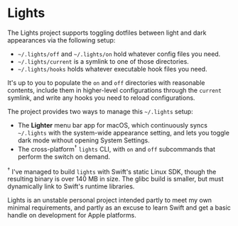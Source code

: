 # Lights

The Lights project supports toggling dotfiles between light and dark
appearances via the following setup:

- `~/.lights/off` and `~/.lights/on` hold whatever config files you need.
- `~/.lights/current` is a symlink to one of those directories.
- `~/.lights/hooks` holds whatever executable hook files you need.

It's up to you to populate the `on` and `off` directories with reasonable
contents, include them in higher-level configurations through the `current`
symlink, and write any hooks you need to reload configurations.

The project provides two ways to manage this `~/.lights` setup:

- The **Lighter** menu bar app for macOS, which continuously syncs `~/.lights`
  with the system-wide appearance setting, and lets you toggle dark mode
  without opening System Settings.
- The cross-platform<sup>†</sup> `lights` CLI, with `on` and `off` subcommands
  that perform the switch on demand.

<sup>†</sup> I've managed to build `lights` with Swift's static Linux SDK,
though the resulting binary is over 140 MB in size. The glibc build is smaller,
but must dynamically link to Swift's runtime libraries.

Lights is an unstable personal project intended partly to meet my own minimal
requirements, and partly as an excuse to learn Swift and get a basic handle on
development for Apple platforms.
